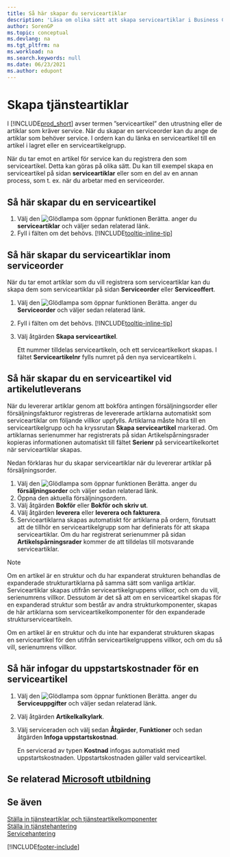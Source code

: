 ```yaml
---
title: Så här skapar du serviceartiklar
description: 'Läsa om olika sätt att skapa serviceartiklar i Business Central, t.ex. i en serviceorder eller vid leverans av artiklar.'
author: SorenGP
ms.topic: conceptual
ms.devlang: na
ms.tgt_pltfrm: na
ms.workload: na
ms.search.keywords: null
ms.date: 06/23/2021
ms.author: edupont
---
```

# <a name="create-service-items"></a><a name="create-service-items"></a><a name="create-service-items"></a>Skapa tjänsteartiklar

I [!INCLUDE[prod_short](includes/prod_short.md)] avser termen ”serviceartikel” den utrustning eller de artiklar som kräver service. När du skapar en serviceorder kan du ange de artiklar som behöver service. I ordern kan du länka en serviceartikel till en artikel i lagret eller en serviceartikelgrupp.    

När du tar emot en artikel för service kan du registrera den som serviceartikel. Detta kan göras på olika sätt. Du kan till exempel skapa en serviceartikel på sidan **serviceartiklar** eller som en del av en annan process, som t. ex. när du arbetar med en serviceorder.   

## <a name="to-create-a-service-item"></a><a name="to-create-a-service-item"></a><a name="to-create-a-service-item"></a>Så här skapar du en serviceartikel

1. Välj den ![Glödlampa som öppnar funktionen Berätta.](media/ui-search/search_small.png "Berätta vad du vill göra") anger du **serviceartiklar** och väljer sedan relaterad länk.
2. Fyll i fälten om det behövs. [!INCLUDE[tooltip-inline-tip](includes/tooltip-inline-tip_md.md)]  

## <a name="to-create-service-items-within-a-service-order"></a><a name="to-create-service-items-within-a-service-order"></a><a name="to-create-service-items-within-a-service-order"></a>Så här skapar du serviceartiklar inom serviceorder

När du tar emot artiklar som du vill registrera som serviceartiklar kan du skapa dem som serviceartiklar på sidan **Serviceorder** eller **Serviceoffert**.  

1. Välj den ![Glödlampa som öppnar funktionen Berätta.](media/ui-search/search_small.png "Berätta vad du vill göra") anger du **Serviceorder** och väljer sedan relaterad länk.  
2. Fyll i fälten om det behövs. [!INCLUDE[tooltip-inline-tip](includes/tooltip-inline-tip_md.md)]  
3. Välj åtgärden **Skapa serviceartikel**.  

    Ett nummer tilldelas serviceartikeln, och ett serviceartikelkort skapas. I fältet **Serviceartikelnr** fylls numret på den nya serviceartikeln i.

## <a name="to-create-a-service-item-when-shipping-items"></a><a name="to-create-a-service-item-when-shipping-items"></a><a name="to-create-a-service-item-when-shipping-items"></a>Så här skapar du en serviceartikel vid artikelutleverans

När du levererar artiklar genom att bokföra antingen försäljningsorder eller försäljningsfakturor registreras de levererade artiklarna automatiskt som serviceartiklar om följande villkor uppfylls. Artiklarna måste höra till en serviceartikelgrupp och ha kryssrutan **Skapa serviceartikel** markerad. Om artiklarnas serienummer har registrerats på sidan Artikelspårningsrader kopieras informationen automatiskt till fältet **Serienr** på serviceartikelkortet när serviceartiklar skapas.  

Nedan förklaras hur du skapar serviceartiklar när du levererar artiklar på försäljningsorder.  

1. Välj den ![Glödlampa som öppnar funktionen Berätta.](media/ui-search/search_small.png "Berätta vad du vill göra") anger du **försäljningsorder** och väljer sedan relaterad länk.  
2. Öppna den aktuella försäljningsordern.  
3. Välj åtgärden **Bokför** eller **Bokför och skriv ut**.  
4. Välj åtgärden **leverera** eller **leverera och fakturera**.  
5. Serviceartiklarna skapas automatiskt för artiklarna på ordern, förutsatt att de tillhör en serviceartikelgrupp som har definierats för att skapa serviceartiklar. Om du har registrerat serienummer på sidan **Artikelspårningsrader** kommer de att tilldelas till motsvarande serviceartiklar.  

> [!NOTE]  
>  Om en artikel är en struktur och du har expanderat strukturen behandlas de expanderade strukturartiklarna på samma sätt som vanliga artiklar. Serviceartiklar skapas utifrån serviceartikelgruppens villkor, och om du vill, serienumrens villkor. Dessutom är det så att om en serviceartikel skapas för en expanderad struktur som består av andra strukturkomponenter, skapas de här artiklarna som serviceartikelkomponenter för den expanderade strukturserviceartikeln.  
>   
>  Om en artikel är en struktur och du inte har expanderat strukturen skapas en serviceartikel för den utifrån serviceartikelgruppens villkor, och om du så vill, serienumrens villkor.  

## <a name="to-insert-a-starting-fee-for-a-service-item"></a><a name="to-insert-a-starting-fee-for-a-service-item"></a><a name="to-insert-a-starting-fee-for-a-service-item"></a>Så här infogar du uppstartskostnader för en serviceartikel

1. Välj den ![Glödlampa som öppnar funktionen Berätta.](media/ui-search/search_small.png "Berätta vad du vill göra") anger du **Serviceuppgifter** och väljer sedan relaterad länk.
2. Välj åtgärden **Artikelkalkylark**.
3. Välj serviceraden och välj sedan **Åtgärder**, **Funktioner** och sedan åtgärden **Infoga uppstartskostnad**.  

    En servicerad av typen **Kostnad** infogas automatiskt med uppstartskostnaden. Uppstartskostnaden gäller vald serviceartikel.

## <a name="see-related-microsoft-training"></a><a name="see-related-microsoft-training"></a><a name="see-related-microsoft-training"></a>Se relaterad [Microsoft utbildning](/training/modules/create-items/)

## <a name="see-also"></a><a name="see-also"></a><a name="see-also"></a>Se även

[Ställa in tjänsteartiklar och tjänsteartikelkomponenter](service-how-setup-service-items.md)  
[Ställa in tjänstehantering](service-setup-service.md)  
[Servicehantering](service-service.md)  


[!INCLUDE[footer-include](includes/footer-banner.md)]

